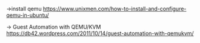 
->install qemu
https://www.unixmen.com/how-to-install-and-configure-qemu-in-ubuntu/

-> Guest Automation with QEMU/KVM
https://db42.wordpress.com/2011/10/14/guest-automation-with-qemukvm/
